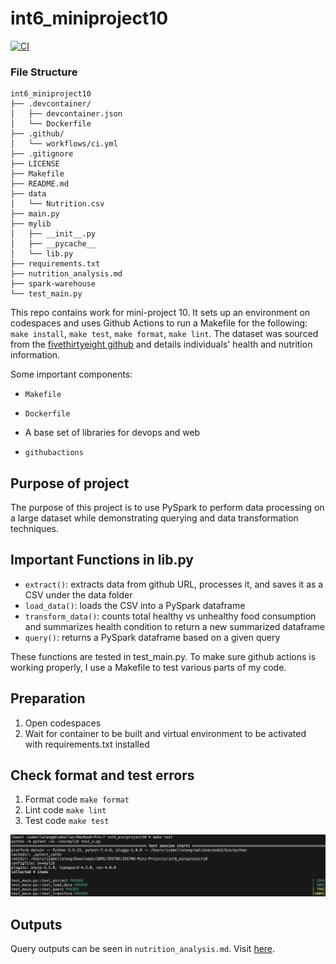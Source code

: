 # int6_miniproject10
[![CI](https://github.com/nogibjj/int6_miniproject10/actions/workflows/ci.yml/badge.svg)](https://github.com/nogibjj/int6_miniproject10/actions/workflows/ci.yml)

### File Structure
```
int6_miniproject10
├── .devcontainer/
│   ├── devcontainer.json
│   └── Dockerfile
├── .github/
│   └── workflows/ci.yml
├── .gitignore
├── LICENSE
├── Makefile
├── README.md
├── data
│   └── Nutrition.csv
├── main.py
├── mylib
│   ├── __init__.py
│   ├── __pycache__
│   └── lib.py
├── requirements.txt
├── nutrition_analysis.md
├── spark-warehouse
└── test_main.py
```
This repo contains work for mini-project 10. It sets up an environment on codespaces and uses Github Actions to run a Makefile for the following: `make install`, `make test`, `make format`, `make lint`. The dataset was sourced from the [fivethirtyeight github](https://github.com/fivethirtyeight/data/blob/master/nutrition-studies/raw_anonymized_data.csv) and details individuals' health and nutrition information.

Some important components:

* `Makefile`

* `Dockerfile`

* A base set of libraries for devops and web

* `githubactions` 

## Purpose of project
The purpose of this project is to use PySpark to perform data processing on a large dataset while demonstrating querying and data transformation techniques.
## Important Functions in lib.py
* `extract()`: extracts data from github URL, processes it, and saves it as a CSV under the data folder
* `load_data()`: loads the CSV into a PySpark dataframe
* `transform_data()`: counts total healthy vs unhealthy food consumption and summarizes health condition to return a new summarized dataframe
* `query()`: returns a PySpark dataframe based on a given query

These functions are tested in test_main.py. To make sure github actions is working properly, I use a Makefile to test various parts of my code. 

## Preparation
1. Open codespaces 
2. Wait for container to be built and virtual environment to be activated with requirements.txt installed 

## Check format and test errors 
1. Format code `make format`
2. Lint code `make lint`
3. Test code `make test`

<img width="600" alt="passing test cases image" src=pass_test.png>


## Outputs
Query outputs can be seen in `nutrition_analysis.md`. Visit [here](nutrition_analysis.md).